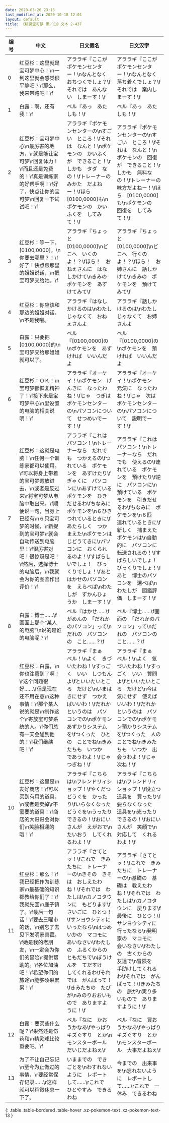 ```yaml
---
date: 2020-03-26 23:13
last_modified_at: 2020-10-18 12:01
layout: default
title: 《精灵宝可梦 黑／白》文本 2-437
---
```

| 编号 | 中文 | 日文假名 | 日文汉字 |
| ---- | ---- | ---- | --- |
| 0 | 红豆杉：这里就是宝可梦中心！\n一到这里就会感觉很平静吧？\f那么，我来带路吧！\f | アララギ『ここが　ポケモンセンター！\nなんとなく　おちつくでしょ？\fそれでは　あんない　しまーす！\f | アララギ『ここが　ポケモンセンター！\nなんとなく　落ち着くでしょ？\fそれでは　案内しまーす！\f |
| 1 | 白露：啊，还有我！\f | ベル『あっ　あたしも！\f | ベル『あっ　あたしも！\f |
| 2 | 红豆杉：宝可梦中心\n最厉害的地方，\r就是能让宝可梦\r回复体力！\f而且还是免费的！\f真是训练家的好帮手啊！\f好了，快点让你的宝可梦\n回复一下试试吧！\f | アララギ『ポケモンセンターの\nすごい　ところ！\fそれは　なんと！\nポケモンの　かいふくが　できること！\rしかも　タダ　なの！\fトレーナーの　みかた　だよねー！\fほら　[0100,0000]も\nポケモンの　かいふくを　してみて！\f | アララギ『ポケモンセンターの\nすごい　ところ！\fそれは　なんと！\nポケモンの　回復が　できること！\rしかも　無料なの！\fトレーナーの　味方だよねー！\fほら　[0100,0000]も\nポケモンの　回復を　してみて！\f |
| 3 | 红豆杉：等一下，[0100,0000]，\n你要去哪里？！\f好了！快点跟那里的姐姐说话，\n把宝可梦交给她。\f | アララギ『ちょっと　[0100,0000]\nどこへ　いくのよ！？\fほら！　おねえさんに　はなしかけて\nきみの　ポケモンを　あずけてみて\f | アララギ『ちょっと　[0100,0000]\nどこへ　行くのよ！？\fほら！　お姉さんに　話しかけて\nきみの　ポケモンを　預けてみて\f |
| 4 | 红豆杉：你应该和那边的姐姐对话，\n不是我啦。 | アララギ『はなしかけるのは\nわたしじゃなくて　おねえさんよ | アララギ『話しかけるのは\nわたしじゃなくて　お姉さんよ |
| 5 | 白露：只要把[0100,0000]的\n宝可梦交给那姐姐就可以了。 | ベル『[0100,0000]の\nポケモンを　あずければ　いいんだよ | ベル『[0100,0000]の\nポケモンを　預ければ　いいんだよ |
| 6 | 红豆杉：ＯＫ！\n宝可梦都恢复精神了！\f接下来是宝可梦中心\n里设置的电脑的相关说明！\f | アララギ『オーケイ！\nポケモン　げんきに　なったわね！\fじゃ　つぎは　ポケモンセンターの\nパソコンについて　せつめいでーす！\f | アララギ『オーケイ！\nポケモン　元気に　なったわね！\fじゃ　次は　ポケモンセンターの\nパソコンについて　説明でーす！\f |
| 7 | 红豆杉：这就是电脑！\n任何一个训练家都可以使用。\f可以将身上带着的宝可梦寄放进去，\n或者是反过来\r将宝可梦从电脑中取出来。\f顺便说一句，当身上已经有\n６只宝可梦的时候，\r新捉到的宝可梦\r就会自动传送到电脑里！\f很厉害对吧！很惊讶是吧！\f然后，选择博士的电脑后，\n我就会为你的图鉴作出评价！\f | アララギ『これは　パソコン！\nトレーナーなら　だれでも　つかえるの\fつれている　ポケモンを　あずけたり\fぎゃくに　パソコンに\nあずけている　ポケモンを　ひきだせるわ\fちなみに　ポケモンを\n６ひき　つれているときに\fあたらしく　つかまえた\nポケモンは　じどうてきに\rパソコンに　おくられるのよ！\fすばらしいでしょ！　びっくりでしょ！\fあと　はかせのパソコンを　えらべば\nわたしが　ずかんひょうか　しまーす！\f | アララギ『これは　パソコン！\nトレーナーなら　だれでも　使えるの\f連れている　ポケモンを　預けたり\f逆に　パソコンに\n預けている　ポケモンを　引きだせるわ\fちなみに　ポケモンを\n６匹　連れているときに\f新しく　捕まえた　ポケモンは\n自動的に　パソコンに　転送されるの！\fすばらしいでしょ！　びっくりでしょ！\fあと　博士のパソコンを　選べば\nわたしが　図鑑評価　しまーす！\f |
| 8 | 白露：博士……\f画面上那个“某人的电脑”\n说的是谁的电脑呢？\f | ベル『はかせ……\fがめんの　「だれかのパソコン」って\nだれの　パソコンの　こと……？\f | ベル『博士……\f画面の　「だれかのパソコン」って\nだれの　パソコンの　こと……？\f |
| 9 | 红豆杉：白露，\n你也注意到了啊！\r这个问题很好……\f但是现在还不用在意\n这种事情！\f那个某人说的就是\n制作这个\r寄放宝可梦系统的人。\f你们总有一天会碰到他的！\f我们继续吧！\f | アララギ『まぁ　ベル！\nよく　きづいたわね！\rすっごく　いい　しつもんよ\fといいたいところ　だけど\nいまは　きにせず　つかえばいいわ！\fだれか　というのは　パソコンでの\nポケモンあずかりシステムを\fつくった　ひとの　ことでね\nきみたちも　いつか　であうわよ！\fじゃ　つぎね！\f | アララギ『まぁ　ベル！\nよく　気づいたわね！\rすっごく　いい　質問よ\fといいたいところ　だけど\n今は　気にせず　使えばいいわ！\fだれか　というのは　パソコンでの\nポケモン預かりシステムを\fつくった　人の　ことでね\nきみたちも　いつか　出会うわよ！\fじゃ　次ね！\f |
| 10 | 红豆杉：这里是\n友好商店！\f可以买到有用的道具，\n或者是卖掉\r不需要的道具！\f商店的大哥哥会对你们\n笑脸相迎的哦！\f | アララギ『こちらは\nフレンドリィショップ！\fやくだつ　どうぐを　かったり\fいらなくなった　どうぐを\nうったり　できるの！\fおにいさんが　えがおで\nたいおう　してくれるわよ！\f | アララギ『こちらは\nフレンドリィショップ！\f役立つ　道具を　買ったり\f要らなくなった　道具を\n売ったり　できるの！\fおにいさんが　笑顔で\n対応して　くれるわよ！\f |
| 11 | 红豆杉：那么！\f我已经把作为训练家\n最基础的知识都教给你们了！\f我就先回\n鹿子镇了。\f最后一句话！\f要去三曜市的话，\n别忘了去见下发明家真菰。\f她是我的老朋友，\n一定会为你们的冒险\r提供帮助的。\f各位加油吧！\f希望你们的旅途\n能够硕果累累！\f | アララギ『さてとッ！\fこれで　きみたちに　トレーナーの\nきその　きそは　おしえたわね！\fそれでは　わたしは\nカノコタウンに　もどります\fさいごに　ひとつ！\fサンヨウシティに　いったなら\nはつめいかの　マコモに　あいなさい\fわたしの　ふるくからの　ともだちで\nぼうけんを　てだすけ　してくれるわ\fそれでは　がんばって！\fきみたちの　たびが\nみのりおおいもので　ありますように！\f | アララギ『さてとッ！\fこれで　きみたちに　トレーナーの\n基礎の　基礎は　教えたわね！\fそれでは　わたしは\nカノコタウンに　戻ります\f最後に　ひとつ！\fサンヨウシティに　行ったなら\n発明家の　マコモに　会いなさい\fわたしの　古くからの　友達で\n冒険を　手助けしてくれるわ\fそれでは　がんばって！\fきみたちの　旅が\n実り多いもので　ありますように！\f |
| 12 | 白露：要买些什么呢？\f果然还是伤药和\n精灵球比较重要吧。\f | ベル『なに　かおうかなあ\fやっぱり　キズぐすり　とか\nモンスターボール　だいじだよねえ\f | ベル『なに　買おうかなあ\fやっぱり　キズぐすり　とか\nモンスターボール　大事だよねえ\f |
| 13 | 为了不让自己忘记\n至今为止做过的事情，\r要经常保存记录……\r这样就可以稍微休息一下了。 | いままでの　できごとを\nわすれないように　レポートして……\rこれで　ひとやすみ　できるわね | 今までの　出来事を\n忘れないように　レポートして……\rこれで　一休み　できるわね |
{: .table .table-bordered .table-hover .xz-pokemon-text .xz-pokemon-text-13 }